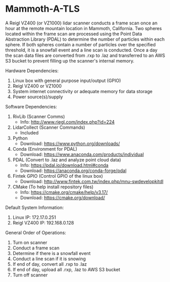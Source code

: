 # Mammoth-A-TLS
  A Reigl VZ400 (or VZ1000) lidar scanner conducts a frame scan once an hour at the remote mountain location in Mammoth, California.  Two spheres located within the frame scan are processed using the Point Data Abstraction Library (PDAL) to determine the number of particles within each sphere.  If both spheres contain a number of particles over the specified threshold, it is a snowfall event and a line scan is conducted.  Once a day the scan data files are converted from .rxp to .laz and transferred to an AWS S3 bucket to prevent filling up the scanner's internal memory.

 Hardware Dependencies:
 1. Linux box with general purpose input/output (GPIO)
 2. Reigl VZ400 or VZ1000
 3. System internet connectivity or adequate memory for data storage
 4. Power source(s)/supply

 Software Dependencies:
 1. RivLib (Scanner Comms)
    - Info: http://www.riegl.com/index.php?id=224
 2. LidarCollect (Scanner Commands)
    - Included
 3. Python
    - Download: https://www.python.org/downloads/
 4. Conda (Environment for PDAL)
    - Download: https://www.anaconda.com/products/individual
 5. PDAL (Convert to .laz and analyze point cloud data)
    - Info: https://pdal.io/download.html#conda
    - Download: https://anaconda.org/conda-forge/pdal
 6. Fintek GPIO (Control GPIO of the linux box)
    - Download: http://www.fintek.com.tw/index.php/mnu-swdevelopkitdl
 7. CMake (To help install repository files)
    - Info: https://cmake.org/cmake/help/v3.17/
    - Download: https://cmake.org/download/

 Default System Information:
 1. Linux IP: 172.17.0.251
 2. Reigl VZ400 IP: 192.168.0.128

 General Order of Operations:
 1. Turn on scanner
 2. Conduct a frame scan
 3. Determine if there is a snowfall event
 4. Conduct a line scan if it is snowing
 5. If end of day, convert all .rxp to .laz
 6. If end of day, upload all .rxp, .laz to AWS S3 bucket
 7. Turn off scanner
